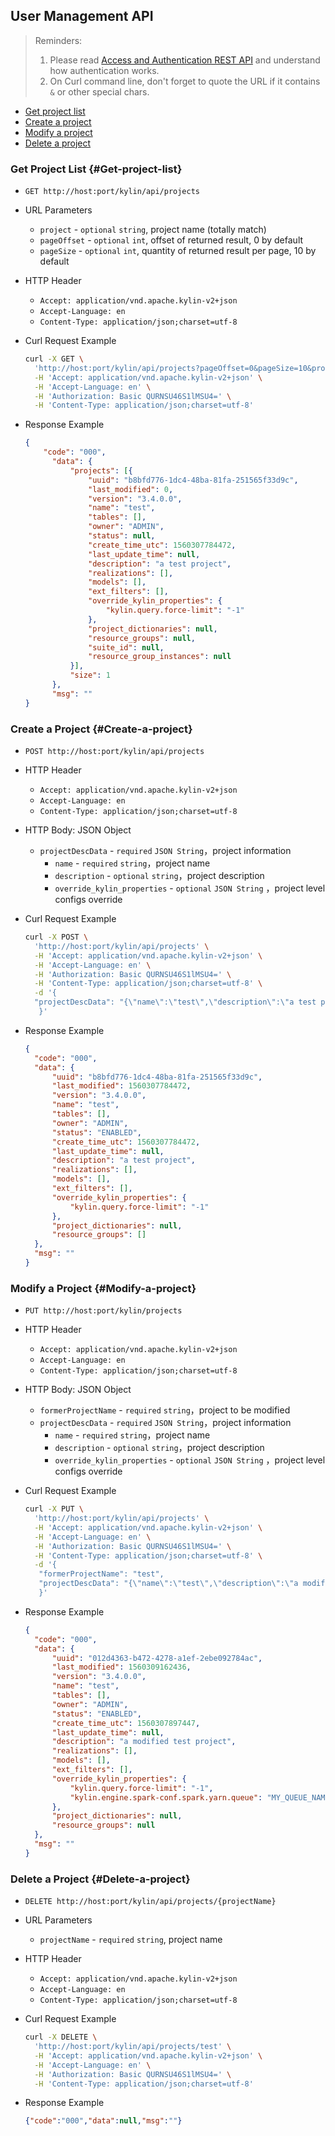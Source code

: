 ## User Management API

> Reminders:
>
> 1. Please read [Access and Authentication REST API](./authentication.en.md) and understand how authentication works.
> 2. On Curl command line, don't forget to quote the URL if it contains `&` or other special chars.



* [Get project list](#Get-project-list)
* [Create a project](#Create-a-project)
* [Modify a project](#Modify-a-project)
* [Delete a project](#Delete-a-project)



### Get Project List {#Get-project-list}

- `GET http://host:port/kylin/api/projects`


- URL Parameters
  - `project` - `optional` `string`, project name (totally match)
  - `pageOffset` - `optional` `int`, offset of returned result, 0 by default
  - `pageSize` - `optional` `int`, quantity of returned result per page, 10 by default


- HTTP Header
  - `Accept: application/vnd.apache.kylin-v2+json`
  - `Accept-Language: en`
  - `Content-Type: application/json;charset=utf-8`


- Curl Request Example

  ```sh
  curl -X GET \
    'http://host:port/kylin/api/projects?pageOffset=0&pageSize=10&projectName=test' \
    -H 'Accept: application/vnd.apache.kylin-v2+json' \
    -H 'Accept-Language: en' \
    -H 'Authorization: Basic QURNSU46S1lMSU4=' \
    -H 'Content-Type: application/json;charset=utf-8'
  ```


- Response Example

  ```json
  {
      "code": "000",
      	"data": {
      		"projects": [{
      			"uuid": "b8bfd776-1dc4-48ba-81fa-251565f33d9c",
      			"last_modified": 0,
      			"version": "3.4.0.0",
      			"name": "test",
      			"tables": [],
      			"owner": "ADMIN",
      			"status": null,
      			"create_time_utc": 1560307784472,
      			"last_update_time": null,
      			"description": "a test project",
      			"realizations": [],
      			"models": [],
      			"ext_filters": [],
      			"override_kylin_properties": {
      				"kylin.query.force-limit": "-1"
      			},
      			"project_dictionaries": null,
      			"resource_groups": null,
      			"suite_id": null,
      			"resource_group_instances": null
      		}],
      		"size": 1
      	},
      	"msg": ""
  }
  ```



### Create a Project {#Create-a-project}

- `POST http://host:port/kylin/api/projects`

- HTTP Header
  - `Accept: application/vnd.apache.kylin-v2+json`
  - `Accept-Language: en`
  - `Content-Type: application/json;charset=utf-8`

- HTTP Body: JSON Object
  - `projectDescData` - `required` `JSON String`，project information
    - `name` - `required` `string`，project name
    - `description` - `optional` `string`，project description
    - `override_kylin_properties` - `optional` `JSON String` ，project level configs override


- Curl Request Example

  ```sh
  curl -X POST \
    'http://host:port/kylin/api/projects' \
    -H 'Accept: application/vnd.apache.kylin-v2+json' \
    -H 'Accept-Language: en' \
    -H 'Authorization: Basic QURNSU46S1lMSU4=' \
    -H 'Content-Type: application/json;charset=utf-8' \
    -d '{
  	"projectDescData": "{\"name\":\"test\",\"description\":\"a test project\",\"override_kylin_properties\":{\"kylin.query.force-limit\":\"-1\"}}"
     }'
  ```


- Response Example

  ```json
  {
  	"code": "000",
  	"data": {
  		"uuid": "b8bfd776-1dc4-48ba-81fa-251565f33d9c",
  		"last_modified": 1560307784472,
  		"version": "3.4.0.0",
  		"name": "test",
  		"tables": [],
  		"owner": "ADMIN",
  		"status": "ENABLED",
  		"create_time_utc": 1560307784472,
  		"last_update_time": null,
  		"description": "a test project",
  		"realizations": [],
  		"models": [],
  		"ext_filters": [],
  		"override_kylin_properties": {
  			"kylin.query.force-limit": "-1"
  		},
  		"project_dictionaries": null,
  		"resource_groups": []
  	},
  	"msg": ""
  }
  ```



### Modify a Project {#Modify-a-project}

- `PUT http://host:port/kylin/projects`


- HTTP Header
  - `Accept: application/vnd.apache.kylin-v2+json`
  - `Accept-Language: en`
  - `Content-Type: application/json;charset=utf-8`


- HTTP Body: JSON Object
  - `formerProjectName` - `required` `string`，project to be modified
  - `projectDescData` - `required` `JSON String`，project information
    - `name` - `required` `string`，project name
    - `description` - `optional` `string`，project description
    - `override_kylin_properties` - `optional` `JSON String` ，project level configs override


- Curl Request Example

  ```sh
  curl -X PUT \
    'http://host:port/kylin/api/projects' \
    -H 'Accept: application/vnd.apache.kylin-v2+json' \
    -H 'Accept-Language: en' \
    -H 'Authorization: Basic QURNSU46S1lMSU4=' \
    -H 'Content-Type: application/json;charset=utf-8' \
    -d '{
  	 "formerProjectName": "test",
  	 "projectDescData": "{\"name\":\"test\",\"description\":\"a modified test project\",\"override_kylin_properties\":{\"kylin.query.force-limit\":\"-1\",\"kylin.engine.spark-conf.spark.yarn.queue\":\"MY_QUEUE_NAME\"}}"
     }'
  ```


- Response Example

  ```json
  {
  	"code": "000",
  	"data": {
  		"uuid": "012d4363-b472-4278-a1ef-2ebe092784ac",
  		"last_modified": 1560309162436,
  		"version": "3.4.0.0",
  		"name": "test",
  		"tables": [],
  		"owner": "ADMIN",
  		"status": "ENABLED",
  		"create_time_utc": 1560307897447,
  		"last_update_time": null,
  		"description": "a modified test project",
  		"realizations": [],
  		"models": [],
  		"ext_filters": [],
  		"override_kylin_properties": {
  			"kylin.query.force-limit": "-1",
  			"kylin.engine.spark-conf.spark.yarn.queue": "MY_QUEUE_NAME"
  		},
  		"project_dictionaries": null,
  		"resource_groups": null
  	},
  	"msg": ""
  }
  ```



### Delete a Project {#Delete-a-project}

- `DELETE http://host:port/kylin/api/projects/{projectName}`


- URL Parameters
  - `projectName` - `required` `string`, project name


- HTTP Header
  - `Accept: application/vnd.apache.kylin-v2+json`
  - `Accept-Language: en`
  - `Content-Type: application/json;charset=utf-8`


- Curl Request Example

  ```sh
  curl -X DELETE \
    'http://host:port/kylin/api/projects/test' \
    -H 'Accept: application/vnd.apache.kylin-v2+json' \
    -H 'Accept-Language: en' \
    -H 'Authorization: Basic QURNSU46S1lMSU4=' \
    -H 'Content-Type: application/json;charset=utf-8'
  ```


- Response Example

  ```json
  {"code":"000","data":null,"msg":""}
  ```